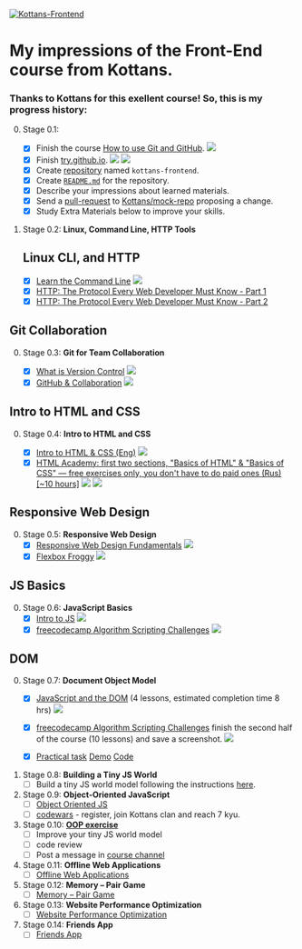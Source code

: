 ﻿[![Kottans-Frontend](https://img.shields.io/badge/%3D%28%5E.%5E%29%3D-frontend-yellow.svg)](https://github.com/DJStar77/kottans-frontend)

# My impressions of the Front-End course from Kottans.


### Thanks to Kottans for this exellent course! So, this is my progress history:

0. Stage 0.1:

	- [x] Finish the course [How to use Git and GitHub](https://www.udacity.com/course/how-to-use-git-and-github--ud775).
	![](task_linux_cli/01.1.png)
	- [x] Finish [try.github.io](https://try.github.io/levels/1/challenges/1).
	![](task_linux_cli/01.2.png)
	![](task_linux_cli/01.3.png)
	- [x] Create [repository](https://github.com/DJStar77/kottans-frontend) named `kottans-frontend`.
	- [x] Create [`README.md`](https://github.com/DJStar77/kottans-frontend/blob/master/README.md) for the repository.
	- [x] Describe your impressions about learned materials.
	- [x] Send a [pull-request](https://github.com/kottans/mock-repo/pull/219) to [Kottans/mock-repo](https://github.com/Kottans/mock-repo) proposing a change.
	- [x] Study Extra Materials below to improve your skills.

0. Stage 0.2: **Linux, Command Line, HTTP Tools**
	## Linux CLI, and HTTP
	- [x] [Learn the Command Line](https://www.codecademy.com/learn/learn-the-command-line)
	![](task_linux_cli/02.1.png)	
	- [x] [HTTP: The Protocol Every Web Developer Must Know - Part 1](https://code.tutsplus.com/tutorials/http-the-protocol-every-web-developer-must-know-part-1--net-31177)
	- [x] [HTTP: The Protocol Every Web Developer Must Know - Part 2](https://code.tutsplus.com/tutorials/http-the-protocol-every-web-developer-must-know-part-2--net-31155)

## Git Collaboration
0. Stage 0.3: **Git for Team Collaboration**

	- [x] [What is Version Control](https://classroom.udacity.com/courses/ud123/)
	![](task_git_collaboration/03.1.png)
	- [x] [GitHub & Collaboration](https://classroom.udacity.com/courses/ud456)
	![](task_git_collaboration/03.2.png)

## Intro to HTML and CSS
0. Stage 0.4: **Intro to HTML and CSS**

	- [x] [Intro to HTML & CSS (Eng)](https://www.udacity.com/course/intro-to-html-and-css--ud304)
	![](task_html_css/04.1.png)
	- [x] [HTML Academy: first two sections, "Basics of HTML" & "Basics of CSS" — free exercises only, you don't have to do paid ones (Rus) [~10 hours]](https://htmlacademy.ru/)
	![](task_html_css/04.2-1.png)
	![](task_html_css/04.2-2.png)

## Responsive Web Design
0. Stage 0.5: **Responsive Web Design**
	- [x] [Responsive Web Design Fundamentals](https://www.udacity.com/course/responsive-web-design-fundamentals--ud893)
	![](task_rwd_flex/05.1.png)
	- [x] [Flexbox Froggy](http://flexboxfroggy.com/)
	![](task_rwd_flex/05.2.png)

## JS Basics
0. Stage 0.6: **JavaScript Basics**
	- [x] [Intro to JS](https://www.udacity.com/course/intro-to-javascript--ud803)
	![](task_js_basic/06.1.png)
	- [x] [freecodecamp Algorithm Scripting Challenges](https://learn.freecodecamp.org/javascript-algorithms-and-data-structures/intermediate-algorithm-scripting)
	![](task_js_basic/06.2.png)	

## DOM
0. Stage 0.7: **Document Object Model**
	- [x] [JavaScript and the DOM](https://classroom.udacity.com/courses/ud117) (4 lessons, estimated completion time 8 hrs)
	![](task_dom/07.1.png)
	- [x] [freecodecamp Algorithm Scripting Challenges](https://learn.freecodecamp.org/javascript-algorithms-and-data-structures/intermediate-algorithm-scripting) finish the second half of the course (10 lessons) and save a screenshot.
	![](task_dom/07.2.png)
	- [x] [Practical task](https://github.com/kottans/frontend/blob/master/tasks/js-dom.md#then)
	[Demo](https://djstar77.github.io/task-dom) [Code](https://github.com/DJStar77/kottans-frontend/tree/master/task_dom) 


0. Stage 0.8: **Building a Tiny JS World**
	- [ ] Build a tiny JS world model following the instructions [here](https://github.com/OleksiyRudenko/a-tiny-JS-world).

0. Stage 0.9: **Object-Oriented JavaScript**
	- [ ] [Object Oriented JS](https://classroom.udacity.com/courses/ud015)
	- [ ] [codewars](https://www.codewars.com/) - register, join Kottans clan and reach 7 kyu.

0. Stage 0.10: [**OOP exercise**](https://github.com/kottans/frontend/blob/master/tasks/js-post-oop.md)
	- [ ] Improve your tiny JS world model
	- [ ] code review
	- [ ] Post a message in [course channel](https://t.me/joinchat/CX8EF1JmLm9IM6J6oy2U7Q)

0. Stage 0.11: **Offline Web Applications**
	- [ ] [Offline Web Applications](https://www.udacity.com/course/offline-web-applications--ud899)

0. Stage 0.12: **Memory – Pair Game**
	- [ ] [Memory – Pair Game](https://github.com/kottans/frontend/blob/master/tasks/memory-pair-game.md)

0. Stage 0.13: **Website Performance Optimization**
	- [ ] [Website Performance Optimization](https://github.com/kottans/frontend/blob/master/tasks/app-design-performance.md)

0. Stage 0.14: **Friends App**
	- [ ] [Friends App](https://github.com/kottans/frontend/blob/master/tasks/friends-app.md)
